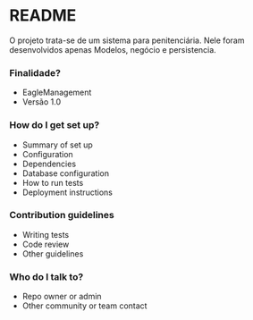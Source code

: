 # README #

O projeto trata-se de um sistema para penitenciária.
Nele foram desenvolvidos apenas Modelos, negócio e persistencia.

### Finalidade? ###

* EagleManagement
* Versão 1.0

### How do I get set up? ###

* Summary of set up
* Configuration
* Dependencies
* Database configuration
* How to run tests
* Deployment instructions

### Contribution guidelines ###

* Writing tests
* Code review
* Other guidelines

### Who do I talk to? ###

* Repo owner or admin
* Other community or team contact